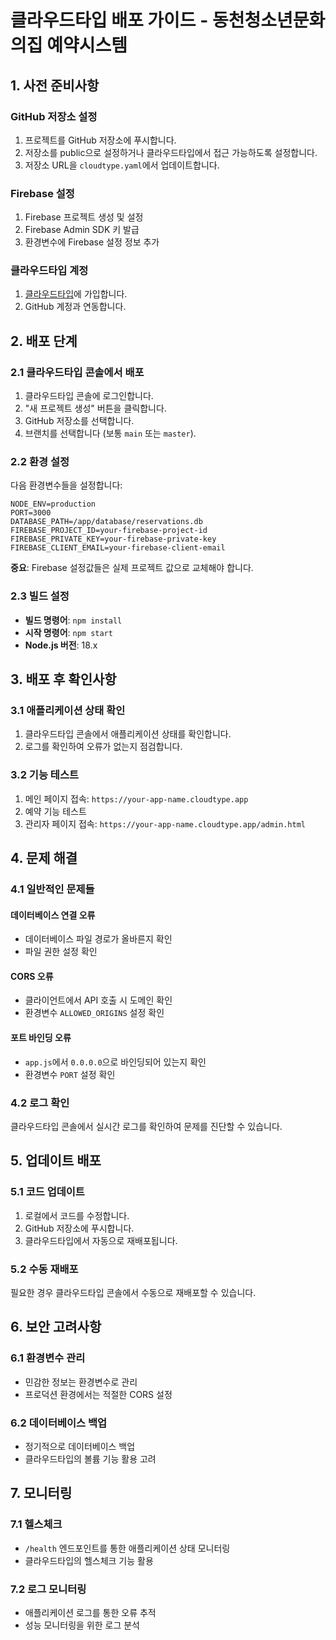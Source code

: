 # 클라우드타입 배포 가이드 - 동천청소년문화의집 예약시스템

## 1. 사전 준비사항

### GitHub 저장소 설정
1. 프로젝트를 GitHub 저장소에 푸시합니다.
2. 저장소를 public으로 설정하거나 클라우드타입에서 접근 가능하도록 설정합니다.
3. 저장소 URL을 `cloudtype.yaml`에서 업데이트합니다.

### Firebase 설정
1. Firebase 프로젝트 생성 및 설정
2. Firebase Admin SDK 키 발급
3. 환경변수에 Firebase 설정 정보 추가

### 클라우드타입 계정
1. [클라우드타입](https://cloudtype.io)에 가입합니다.
2. GitHub 계정과 연동합니다.

## 2. 배포 단계

### 2.1 클라우드타입 콘솔에서 배포
1. 클라우드타입 콘솔에 로그인합니다.
2. "새 프로젝트 생성" 버튼을 클릭합니다.
3. GitHub 저장소를 선택합니다.
4. 브랜치를 선택합니다 (보통 `main` 또는 `master`).

### 2.2 환경 설정
다음 환경변수들을 설정합니다:

```
NODE_ENV=production
PORT=3000
DATABASE_PATH=/app/database/reservations.db
FIREBASE_PROJECT_ID=your-firebase-project-id
FIREBASE_PRIVATE_KEY=your-firebase-private-key
FIREBASE_CLIENT_EMAIL=your-firebase-client-email
```

**중요**: Firebase 설정값들은 실제 프로젝트 값으로 교체해야 합니다.

### 2.3 빌드 설정
- **빌드 명령어**: `npm install`
- **시작 명령어**: `npm start`
- **Node.js 버전**: 18.x

## 3. 배포 후 확인사항

### 3.1 애플리케이션 상태 확인
1. 클라우드타입 콘솔에서 애플리케이션 상태를 확인합니다.
2. 로그를 확인하여 오류가 없는지 점검합니다.

### 3.2 기능 테스트
1. 메인 페이지 접속: `https://your-app-name.cloudtype.app`
2. 예약 기능 테스트
3. 관리자 페이지 접속: `https://your-app-name.cloudtype.app/admin.html`

## 4. 문제 해결

### 4.1 일반적인 문제들

#### 데이터베이스 연결 오류
- 데이터베이스 파일 경로가 올바른지 확인
- 파일 권한 설정 확인

#### CORS 오류
- 클라이언트에서 API 호출 시 도메인 확인
- 환경변수 `ALLOWED_ORIGINS` 설정 확인

#### 포트 바인딩 오류
- `app.js`에서 `0.0.0.0`으로 바인딩되어 있는지 확인
- 환경변수 `PORT` 설정 확인

### 4.2 로그 확인
클라우드타입 콘솔에서 실시간 로그를 확인하여 문제를 진단할 수 있습니다.

## 5. 업데이트 배포

### 5.1 코드 업데이트
1. 로컬에서 코드를 수정합니다.
2. GitHub 저장소에 푸시합니다.
3. 클라우드타입에서 자동으로 재배포됩니다.

### 5.2 수동 재배포
필요한 경우 클라우드타입 콘솔에서 수동으로 재배포할 수 있습니다.

## 6. 보안 고려사항

### 6.1 환경변수 관리
- 민감한 정보는 환경변수로 관리
- 프로덕션 환경에서는 적절한 CORS 설정

### 6.2 데이터베이스 백업
- 정기적으로 데이터베이스 백업
- 클라우드타입의 볼륨 기능 활용 고려

## 7. 모니터링

### 7.1 헬스체크
- `/health` 엔드포인트를 통한 애플리케이션 상태 모니터링
- 클라우드타입의 헬스체크 기능 활용

### 7.2 로그 모니터링
- 애플리케이션 로그를 통한 오류 추적
- 성능 모니터링을 위한 로그 분석 